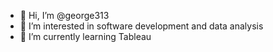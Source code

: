 - 👋 Hi, I’m @george313
- 👀 I’m interested in software development and data analysis
- 🌱 I’m currently learning Tableau 

<!---
george313/george313 is a ✨ special ✨ repository because its `README.md` (this file) appears on your GitHub profile.
You can click the Preview link to take a look at your changes.
--->
